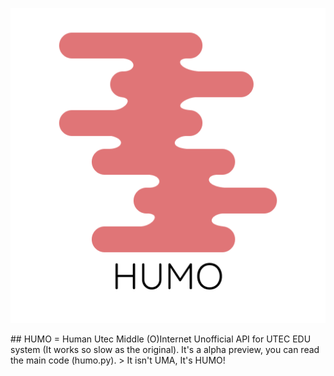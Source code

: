 
<p align="center">
<img src="humo_logo.png">
</p>
## HUMO = Human Utec Middle (O)Internet
Unofficial API for UTEC EDU system (It works so slow as the original).
It's a alpha preview, you can read the main code (humo.py).
> It isn't UMA, It's HUMO!
